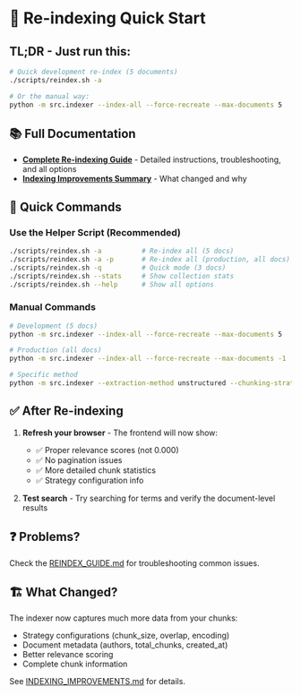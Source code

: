 # 🔄 Re-indexing Quick Start

## TL;DR - Just run this:

```bash
# Quick development re-index (5 documents)
./scripts/reindex.sh -a

# Or the manual way:
python -m src.indexer --index-all --force-recreate --max-documents 5
```

## 📚 Full Documentation

- **[Complete Re-indexing Guide](REINDEX_GUIDE.md)** - Detailed instructions, troubleshooting, and all options
- **[Indexing Improvements Summary](INDEXING_IMPROVEMENTS.md)** - What changed and why

## 🚀 Quick Commands

### Use the Helper Script (Recommended)

```bash
./scripts/reindex.sh -a          # Re-index all (5 docs)
./scripts/reindex.sh -a -p       # Re-index all (production, all docs)
./scripts/reindex.sh -q          # Quick mode (3 docs)
./scripts/reindex.sh --stats     # Show collection stats
./scripts/reindex.sh --help      # Show all options
```

### Manual Commands

```bash
# Development (5 docs)
python -m src.indexer --index-all --force-recreate --max-documents 5

# Production (all docs)
python -m src.indexer --index-all --force-recreate --max-documents -1

# Specific method
python -m src.indexer --extraction-method unstructured --chunking-strategy semantic --force-recreate
```

## ✅ After Re-indexing

1. **Refresh your browser** - The frontend will now show:

   - ✅ Proper relevance scores (not 0.000)
   - ✅ No pagination issues
   - ✅ More detailed chunk statistics
   - ✅ Strategy configuration info

2. **Test search** - Try searching for terms and verify the document-level results

## ❓ Problems?

Check the [REINDEX_GUIDE.md](REINDEX_GUIDE.md) for troubleshooting common issues.

## 🏗️ What Changed?

The indexer now captures much more data from your chunks:

- Strategy configurations (chunk_size, overlap, encoding)
- Document metadata (authors, total_chunks, created_at)
- Better relevance scoring
- Complete chunk information

See [INDEXING_IMPROVEMENTS.md](INDEXING_IMPROVEMENTS.md) for details.
